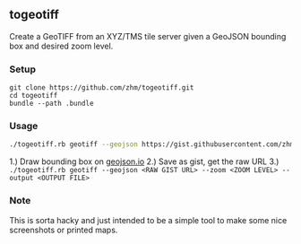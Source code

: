 ## togeotiff

Create a GeoTIFF from an XYZ/TMS tile server given a GeoJSON bounding box and desired zoom level.

### Setup

```
git clone https://github.com/zhm/togeotiff.git
cd togeotiff
bundle --path .bundle
```

### Usage

```sh
./togeotiff.rb geotiff --geojson https://gist.githubusercontent.com/zhm/321c025c218bad47e3a4/raw/677fa9400c3b94cbb82ae033ce9fd77dc22b6651/map.geojson --zoom 13 --output ~/Documents/pinellas_county_image.tif
```

1.) Draw bounding box on [geojson.io](http://geojson.io)
2.) Save as gist, get the raw URL
3.) `./togeotiff.rb geotiff --geojson <RAW GIST URL> --zoom <ZOOM LEVEL> --output <OUTPUT FILE>`

### Note

This is sorta hacky and just intended to be a simple tool to make some nice screenshots or printed maps.
